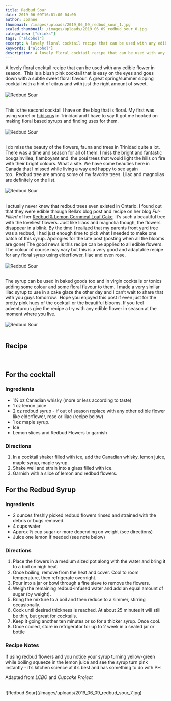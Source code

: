 ```yaml
---
title: Redbud Sour
date: 2019-06-09T16:01:00-04:00
author: Joanne
thumbnail: /images/uploads/2019_06_09_redbud_sour_1.jpg
scaled_thumbnail: /images/uploads/2019_06_09_redbud_sour_0.jpg
categories: ["drinks"]
tags: ["alcohol"]
excerpt: A lovely floral cocktail recipe that can be used with any edible flower in season
keywords: ["alcohol"]
description: A lovely floral cocktail recipe that can be used with any edible flower in season
---
```


A lovely floral cocktail recipe that can be used with any edible flower in season.  This is a blush pink cocktail that is easy on the eyes and goes down with a subtle sweet floral flavour. A great spring/summer sipping cocktail with a hint of citrus and with just the right amount of sweet. 
</br>
</br>
![Redbud Sour](/images/uploads/2019_06_09_redbud_sour_2.jpg)
</br>
</br>

This is the second cocktail I have on the blog that is floral. My first was using sorrel or [hibiscus](https://www.oliveandmango.com/winter-sorrel-hibiscus-margarita/) in Trinidad and I have to say It got me hooked on making floral based syrups and finding uses for them. 
</br>
</br>
![Redbud Sour](/images/uploads/2019_06_09_redbud_sour_3.jpg)
</br>
</br>

I do miss the beauty of the flowers, fauna and trees in Trinidad quite a lot. There was a time and season for all of them. I miss the bright and fantastic bougainvillea, flamboyant and  the poui trees that would light the hills on fire with their bright colours. What a site. We have some beauties here in Canada that I missed while living a way and happy to see again too.  Redbud tree are among some of my favorite trees. Lilac and magnolias are definitely on the list.
</br>
</br>
![Redbud Sour](/images/uploads/2019_06_09_redbud_sour_4.jpg)
</br>
</br>

I actually never knew that redbud trees even existed in Ontario. I found out that they were edible through Bella’s blog post and recipe on her blog _Ful-Fillled_ of her <span class="highlight"><a rel="nofollow" href="https://www.ful-filled.com/2017/03/25/redbud-lemon-cornmeal-loaf-cake/">Redbud &amp; Lemon Cornmeal Loaf Cake</a></span>. It’s such a beautiful tree with the loveliest flowers. Just like lilacs and magnolia though, the flowers disappear in a blink. By the time I realized that my parents front yard tree was a redbud, I had just enough time to pick what I needed to make one batch of this syrup. Apologies for the late post (posting when all the blooms are gone) The good news is this recipe can be applied to all edible flowers. The colour of course may vary but this is a very good and adaptable recipe for any floral syrup using elderflower, lilac and even rose. 
</br>
</br>
![Redbud Sour](/images/uploads/2019_06_09_redbud_sour_5.jpg)
</br>
</br>

The syrup can be used in baked goods too and in virgin cocktails or tonics adding some colour and some floral flavour to them. I made a very similar lilac syrup to use in a cake glaze the other day and I can’t wait to share that with you guys tomorrow.  Hope you enjoyed this post if even just for the pretty pink hues of the cocktail or the beautiful blooms. If you feel adventurous give the recipe a try with any edible flower in season at the moment where you live.
</br>
</br>
![Redbud Sour](/images/uploads/2019_06_09_redbud_sour_6.jpg)
</br>
</br>

## Recipe
</br>

## For the cocktail 
### Ingredients

* <span itemprop="ingredients">1&frac12; oz Canadian whisky (more or less according to taste) </span>
* <span itemprop="ingredients">1 oz lemon juice </span>
* <span itemprop="ingredients">2 oz redbud syrup - if out of season replace with any other edible flower like elderflower, rose or lilac (recipe below) </span>
* <span itemprop="ingredients">1 oz maple syrup. </span>
* <span itemprop="ingredients">Ice </span>
* <span itemprop="ingredients">Lemon slices and Redbud Flowers to garnish </span>

### Directions
1. In a cocktail shaker filled with ice, add the Canadian whisky, lemon juice, maple syrup, maple syrup. 
2. Shake well and strain into a glass filled with ice. 
3. Garnish with a slice of lemon and redbud flowers. 


## For the Redbud Syrup
### Ingredients 

* <span itemprop="ingredients"> 2 ounces freshly picked redbud flowers rinsed and strained with the debris or bugs removed. </span>
* <span itemprop="ingredients"> 4 cups water</span>
* <span itemprop="ingredients"> Approx &frac13; cup sugar or more depending on weight (see directions) </span>
* <span itemprop="ingredients"> Juice one lemon if needed (see note below) </span>

### Directions

1. Place the flowers in a medium sized pot along with the water and bring it to a boil on high heat.
1. Once boiling, remove from the heat and cover. Cool to room temperature, then refrigerate overnight.
1. Pour into a jar or bowl through a fine sieve to remove the flowers.
1. Weigh the remaining redbud-infused water and add an equal amount of sugar (by weight).
1. Bring the mixture to a boil and then reduce to a simmer, stirring occasionally. 
2. Cook until desired thickness is reached. At about 25 minutes it will still be thin, but great for cocktails. 
3. Keep it going another ten minutes or so for a thicker syrup. Once cool.
4. Once cooled, store in refrigerator for up to 2 week in a sealed jar or bottle

### Recipe Notes
If using redbud flowers and you notice your syrup turning yellow-green while boiling squeeze in the lemon juice and see the syrup turn pink instantly - it’s kitchen science at it’s best and has something to do with PH
</br>

Adapted from _LCBO_ and _Cupcake Project_

</br>
![Redbud Sour](/images/uploads/2019_06_09_redbud_sour_7.jpg)
